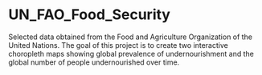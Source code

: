 # UN_FAO_Food_Security
Selected data obtained from the Food and Agriculture Organization of the United Nations. The goal of this project is to create two interactive choropleth maps showing global prevalence of undernourishment  and the global number of people undernourished over time.
